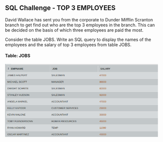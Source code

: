 ## SQL Challenge - TOP 3 EMPLOYEES

David Wallace has sent you from the corporate to Dunder Mifflin Scranton branch to get find out who are the top 3 employees in the branch. This can be decided on the basis of which three employees are paid the most. 

Consider the table JOBS. Write an SQL query to display the names of the employees and the salary of top 3 employees from table JOBS.

#### Table: JOBS

![Test Image1](ss.png)
